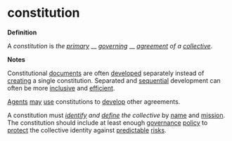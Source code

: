 # constitution

**Definition**

A _constitution_ is _the_ [_primary_](base.md) __ [_governing_](govern.md) __ [_agreement_](agree.md) _of a_ [_collective_](collective.md).

**Notes**

Constitutional [documents](document.md) are often [developed](develop.md) separately instead of [creating](create.md) a single constitution. Separated and [sequential](../../terms/sequential.md) development can often be more [inclusive](include.md) and [efficient](efficient.md).

[Agents](agent.md) [may](may.md) [use](use.md) constitutions to [develop](develop.md) other agreements.

A constitution must [_identify_](https://github.com/gcassel/Modular-Organization-Terminology/blob/master/terms/identify.md) _and_ [_define_](https://github.com/gcassel/Modular-Organization-Terminology/blob/master/terms/define.md) _the collective_ by [name](https://github.com/gcassel/Modular-Organization-Terminology/blob/master/terms/name.md) and [mission](https://github.com/gcassel/Modular-Organization-Terminology/blob/master/terms/mission.md). The constitution should include at least enough [governance](https://github.com/gcassel/Modular-Organization-Terminology/blob/master/terms/govern.md) [policy](https://github.com/gcassel/Modular-Organization-Terminology/blob/master/terms/policy.md) to [protect](https://github.com/gcassel/Modular-Organization-Terminology/blob/master/terms/protect) the collective identity against [predictable](https://github.com/gcassel/Modular-Organization-Terminology/blob/master/terms/predict.md) [risks](https://github.com/gcassel/Modular-Organization-Terminology/blob/master/terms/risk.md).
